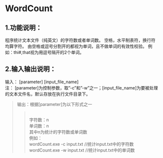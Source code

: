 # WordCount
## 1.功能说明：
程序统计文本文件（纯英文）的字符数或者单词数。  空格，水平制表符，换行符均算字符。  由空格或逗号分割开的都视为单词，且不做单词的有效性校验。
例如：thi#,that视为用逗号隔开的2个单词。
## 2.输入输出说明：
输入： [parameter] [input_file_name]<br>注： [parameter]为控制参数，取”-c”和”-w”之一；[input_file_name]为要被处理的文本文件名，默认存放在执行文件目录下。<br>
>输出：根据[parameter]为以下形式之一
>><br>字符数：n
>><br>单词数：n
>><br>其中n为统计的字符数或单词数
<br>例如：
<br>wordCount.exe -c input.txt //统计input.txt中的字符数
<br>wordCount.exe -w input.txt //统计input.txt中的单词数
